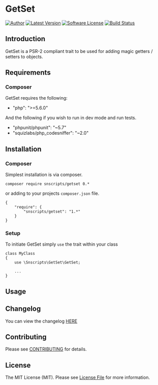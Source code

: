# GetSet

[![Author](http://img.shields.io/badge/author-@mikebarlow-red.svg?style=flat-square)](https://twitter.com/mikebarlow)
[![Latest Version](https://img.shields.io/github/release/mikebarlow/getset.svg?style=flat-square)](https://github.com/mikebarlow/GetSet/releases)
[![Software License](https://img.shields.io/badge/license-MIT-brightgreen.svg?style=flat-square)](https://github.com/mikebarlow/GetSet/blob/master/LICENSE)
[![Build Status](https://img.shields.io/travis/mikebarlow/GetSet/master.svg?style=flat-square)](https://travis-ci.org/mikebarlow/GetSet)

## Introduction

GetSet is a PSR-2 compliant trait to be used for adding magic getters / setters to objects.

## Requirements

### Composer

GetSet requires the following:

* "php": ">=5.6.0"

And the following if you wish to run in dev mode and run tests.

* "phpunit/phpunit": "~5.7"
* "squizlabs/php_codesniffer": "~2.0"

## Installation

### Composer

Simplest installation is via composer.

    composer require snscripts/getset 0.*

or adding to your projects `composer.json` file.

    {
        "require": {
            "snscripts/getset": "1.*"
        }
    }

### Setup

To initiate GetSet simply `use` the trait within your class

    class MyClass
    {
        use \Snscripts\GetSet\GetSet;

        ...
    }

## Usage




## Changelog

You can view the changelog [HERE](https://github.com/mikebarlow/GetSet/blob/master/CHANGELOG.md)

## Contributing

Please see [CONTRIBUTING](https://github.com/mikebarlow/GetSet/blob/master/CONTRIBUTING.md) for details.

## License

The MIT License (MIT). Please see [License File](https://github.com/mikebarlow/GetSet/blob/master/LICENSE) for more information.